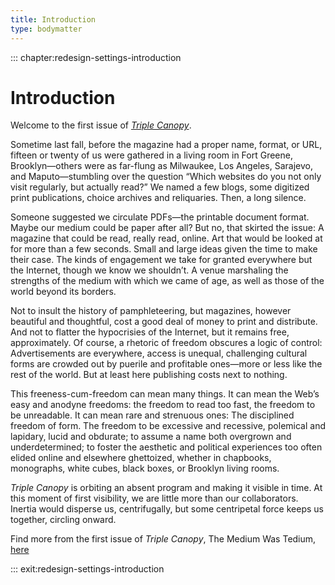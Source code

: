 ```yaml
---
title: Introduction
type: bodymatter
---
```


::: chapter:redesign-settings-introduction

# Introduction

Welcome to the first issue of [*Triple Canopy*](https://canopycanopycanopy.com).

Sometime last fall, before the magazine had a proper name, format, or URL, fifteen or twenty of us were gathered in a living room in Fort Greene, Brooklyn—others were as far-flung as Milwaukee, Los Angeles, Sarajevo, and Maputo—stumbling over the question “Which websites do you not only visit regularly, but actually read?” We named a few blogs, some digitized print publications, choice archives and reliquaries. Then, a long silence.

Someone suggested we circulate PDFs—the printable document format. Maybe our medium could be paper after all? But no, that skirted the issue: A magazine that could be read, really read, online. Art that would be looked at for more than a few seconds. Small and large ideas given the time to make their case. The kinds of engagement we take for granted everywhere but the Internet, though we know we shouldn’t. A venue marshaling the strengths of the medium with which we came of age, as well as those of the world beyond its borders.

Not to insult the history of pamphleteering, but magazines, however beautiful and thoughtful, cost a good deal of money to print and distribute. And not to flatter the hypocrisies of the Internet, but it remains free, approximately. Of course, a rhetoric of freedom obscures a logic of control: Advertisements are everywhere, access is unequal, challenging cultural forms are crowded out by puerile and profitable ones—more or less like the rest of the world. But at least here publishing costs next to nothing.

This freeness-cum-freedom can mean many things. It can mean the Web’s easy and anodyne freedoms: the freedom to read too fast, the freedom to be unreadable. It can mean rare and strenuous ones: The disciplined freedom of form. The freedom to be excessive and recessive, polemical and lapidary, lucid and obdurate; to assume a name both overgrown and underdetermined; to foster the aesthetic and political experiences too often elided online and elsewhere ghettoized, whether in chapbooks, monographs, white cubes, black boxes, or Brooklyn living rooms.

*Triple Canopy* is orbiting an absent program and making it visible in time. At this moment of first visibility, we are little more than our collaborators. Inertia would disperse us, centrifugally, but some centripetal force keeps us together, circling onward.

Find more from the first issue of *Triple Canopy*, The Medium Was Tedium, [here](https://www.canopycanopycanopy.com/issues#1)


::: exit:redesign-settings-introduction
